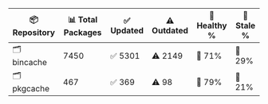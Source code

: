 | 📦 Repository | 📊 Total Packages | ✅ Updated | ⚠️ Outdated | 💚 Healthy % | 🔴 Stale % |
|---------------|-------------------|------------|-------------|-------------|------------|
| 🗂️ bincache | 7450 | ✅ 5301 | ⚠️ 2149 | 💚 71% | 🔴 29% |
| 🗂️ pkgcache | 467 | ✅ 369 | ⚠️ 98 | 💚 79% | 🔴 21% |
